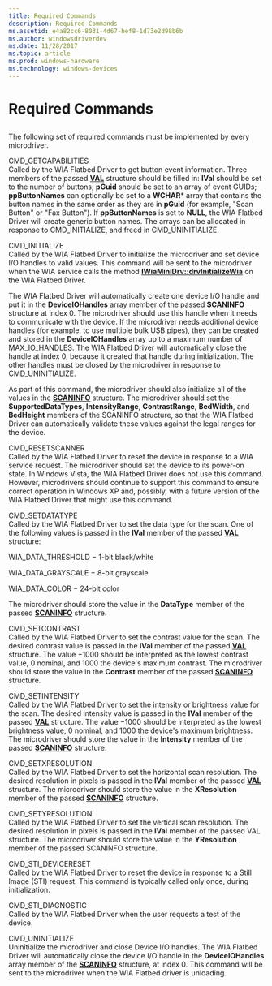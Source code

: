 ```yaml
---
title: Required Commands
description: Required Commands
ms.assetid: e4a82cc6-8031-4d67-bef8-1d73e2d98b6b
ms.author: windowsdriverdev
ms.date: 11/28/2017
ms.topic: article
ms.prod: windows-hardware
ms.technology: windows-devices
---
```


# Required Commands


## <span id="ddk_required_commands_si"></span><span id="DDK_REQUIRED_COMMANDS_SI"></span>


The following set of required commands must be implemented by every microdriver.

<span id="CMD_GETCAPABILITIES"></span><span id="cmd_getcapabilities"></span>CMD\_GETCAPABILITIES  
Called by the WIA Flatbed Driver to get button event information. Three members of the passed [**VAL**](https://msdn.microsoft.com/library/windows/hardware/ff548627) structure should be filled in: **lVal** should be set to the number of buttons; **pGuid** should be set to an array of event GUIDs; **ppButtonNames** can optionally be set to a **WCHAR**\* array that contains the button names in the same order as they are in **pGuid** (for example, "Scan Button" or "Fax Button"). If **ppButtonNames** is set to **NULL**, the WIA Flatbed Driver will create generic button names. The arrays can be allocated in response to CMD\_INITIALIZE, and freed in CMD\_UNINITIALIZE.

<span id="CMD_INITIALIZE"></span><span id="cmd_initialize"></span>CMD\_INITIALIZE  
Called by the WIA Flatbed Driver to initialize the microdriver and set device I/O handles to valid values. This command will be sent to the microdriver when the WIA service calls the method [**IWiaMiniDrv::drvInitializeWia**](https://msdn.microsoft.com/library/windows/hardware/ff544986) on the WIA Flatbed Driver.

The WIA Flatbed Driver will automatically create one device I/O handle and put it in the **DeviceIOHandles** array member of the passed [**SCANINFO**](https://msdn.microsoft.com/library/windows/hardware/ff547361) structure at index 0. The microdriver should use this handle when it needs to communicate with the device. If the microdriver needs additional device handles (for example, to use multiple bulk USB pipes), they can be created and stored in the **DeviceIOHandles** array up to a maximum number of MAX\_IO\_HANDLES. The WIA Flatbed Driver will automatically close the handle at index 0, because it created that handle during initialization. The other handles must be closed by the microdriver in response to CMD\_UNINITIALIZE.

As part of this command, the microdriver should also initialize all of the values in the [**SCANINFO**](https://msdn.microsoft.com/library/windows/hardware/ff547361) structure. The microdriver should set the **SupportedDataTypes**, **IntensityRange**, **ContrastRange**, **BedWidth**, and **BedHeight** members of the SCANINFO structure, so that the WIA Flatbed Driver can automatically validate these values against the legal ranges for the device.

<span id="CMD_RESETSCANNER"></span><span id="cmd_resetscanner"></span>CMD\_RESETSCANNER  
Called by the WIA Flatbed Driver to reset the device in response to a WIA service request. The microdriver should set the device to its power-on state. In Windows Vista, the WIA Flatbed Driver does not use this command. However, microdrivers should continue to support this command to ensure correct operation in Windows XP and, possibly, with a future version of the WIA Flatbed Driver that might use this command.

<span id="CMD_SETDATATYPE"></span><span id="cmd_setdatatype"></span>CMD\_SETDATATYPE  
Called by the WIA Flatbed Driver to set the data type for the scan. One of the following values is passed in the **lVal** member of the passed [**VAL**](https://msdn.microsoft.com/library/windows/hardware/ff548627) structure:

WIA\_DATA\_THRESHOLD − 1-bit black/white

WIA\_DATA\_GRAYSCALE − 8-bit grayscale

WIA\_DATA\_COLOR − 24-bit color

The microdriver should store the value in the **DataType** member of the passed [**SCANINFO**](https://msdn.microsoft.com/library/windows/hardware/ff547361) structure.

<span id="CMD_SETCONTRAST"></span><span id="cmd_setcontrast"></span>CMD\_SETCONTRAST  
Called by the WIA Flatbed Driver to set the contrast value for the scan. The desired contrast value is passed in the **lVal** member of the passed [**VAL**](https://msdn.microsoft.com/library/windows/hardware/ff548627) structure. The value −1000 should be interpreted as the lowest contrast value, 0 nominal, and 1000 the device's maximum contrast. The microdriver should store the value in the **Contrast** member of the passed [**SCANINFO**](https://msdn.microsoft.com/library/windows/hardware/ff547361) structure.

<span id="CMD_SETINTENSITY"></span><span id="cmd_setintensity"></span>CMD\_SETINTENSITY  
Called by the WIA Flatbed Driver to set the intensity or brightness value for the scan. The desired intensity value is passed in the **lVal** member of the passed [**VAL**](https://msdn.microsoft.com/library/windows/hardware/ff548627) structure. The value −1000 should be interpreted as the lowest brightness value, 0 nominal, and 1000 the device's maximum brightness. The microdriver should store the value in the **Intensity** member of the passed [**SCANINFO**](https://msdn.microsoft.com/library/windows/hardware/ff547361) structure.

<span id="CMD_SETXRESOLUTION"></span><span id="cmd_setxresolution"></span>CMD\_SETXRESOLUTION  
Called by the WIA Flatbed Driver to set the horizontal scan resolution. The desired resolution in pixels is passed in the **lVal** member of the passed [**VAL**](https://msdn.microsoft.com/library/windows/hardware/ff548627) structure. The microdriver should store the value in the **XResolution** member of the passed [**SCANINFO**](https://msdn.microsoft.com/library/windows/hardware/ff547361) structure.

<span id="CMD_SETYRESOLUTION"></span><span id="cmd_setyresolution"></span>CMD\_SETYRESOLUTION  
Called by the WIA Flatbed Driver to set the vertical scan resolution. The desired resolution in pixels is passed in the **lVal** member of the passed VAL structure. The microdriver should store the value in the **YResolution** member of the passed SCANINFO structure.

<span id="CMD_STI_DEVICERESET"></span><span id="cmd_sti_devicereset"></span>CMD\_STI\_DEVICERESET  
Called by the WIA Flatbed Driver to reset the device in response to a Still Image (STI) request. This command is typically called only once, during initialization.

<span id="CMD_STI_DIAGNOSTIC"></span><span id="cmd_sti_diagnostic"></span>CMD\_STI\_DIAGNOSTIC  
Called by the WIA Flatbed Driver when the user requests a test of the device.

<span id="CMD_UNINITIALIZE"></span><span id="cmd_uninitialize"></span>CMD\_UNINITIALIZE  
Uninitialize the microdriver and close Device I/O handles. The WIA Flatbed Driver will automatically close the device I/O handle in the **DeviceIOHandles** array member of the [**SCANINFO**](https://msdn.microsoft.com/library/windows/hardware/ff547361) structure, at index 0. This command will be sent to the microdriver when the WIA Flatbed driver is unloading.

 

 





